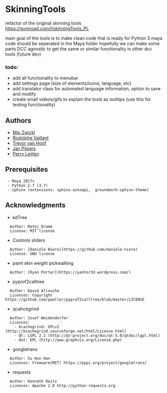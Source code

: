 # SkinningTools

refactor of the original skinning tools
https://gumroad.com/l/skinningTools_PL

main goal of the tools is to make clean code that is ready for Python 3
maya code should be seperated in the Maya folder hopefully we can make some parts DCC agnostic to get the same or similar functionality in other dcc tools (future dev)

### todo:
 - add all functionality to menubar
 - add settings page (size of elements/icons, language, etc)
 - add translator class for automated language information, option to save and modify
 - create small videos/gifs to explain the tools as tooltips (use this for testing functionality)


## Authors

* [Mio Zwickl](https://www.artstation.com/ikitamonday)
* [Rodolphe Vaillant](http://rodolphe-vaillant.fr/)
* [Trevor van Hoof](http://trevorius.com/scrapbook/)
* [Jan Pijpers](https://www.janpijpers.com/)
* [Perry Leijten](https://www.perryleijten.com/)


## Prerequisites

```
 - Maya 2017+
 - Python 2.7 (3.7)
 - sphinx (extensions: sphinx-autoapi,  groundwork-sphinx-theme)
```


## Acknowledgments

* kdTree
```
  Author: Matej Drame
  License: MIT license
```

* Controls sliders
```
  Author: [Daniele Niero](https://github.com/daniele-niero)
  License: GNU license
```

* paint skin weight pickwalking
``` 
  Author: [Ryan Porter](https://yantor3d.wordpress.com/)
```

* pyprof2calltree
```
  Author: David Allouche
  Licences: Copyright https://github.com/pwaller/pyprof2calltree/blob/master/LICENSE
```

* qcahcegrind
```
  Author: Josef Weidendorfer
  Licences:
    - kcachegrind: GPLv2 (http://kcachegrind.sourceforge.net/html/License.html)
    - Qt: LGPL 2.1 (http://qt-project.org/doc/qt-5.0/qtdoc/lgpl.html)
    - dot: EPL (http://www.graphviz.org/License.php)
```
* googletrans
```
  Author: Su Hun Han 
  Licences: Freeware(MIT) https://pypi.org/project/googletrans/
```
* requests
```
  Author: Kenneth Reitz
  Licences: Apache 2.0 http://python-requests.org
```